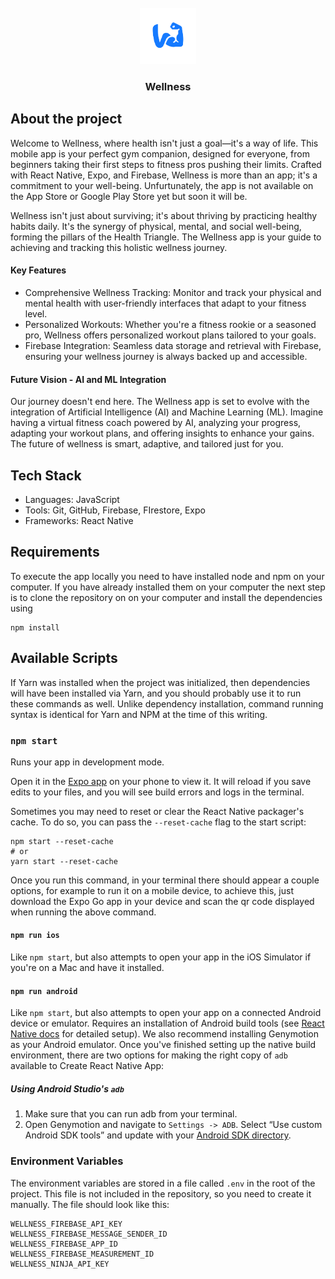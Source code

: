 <br />
<div align="center">
  <a href="https://github.com/YeyoM/lofi_code">
    <img src="assets/icon.png" alt="Logo" width="90" height="90">
  </a>

<h3 align="center">Wellness</h3>
</div>

## About the project

Welcome to Wellness, where health isn't just a goal—it's a way of life. This mobile app is your perfect gym companion, designed for everyone, from beginners taking their first steps to fitness pros pushing their limits. Crafted with React Native, Expo, and Firebase, Wellness is more than an app; it's a commitment to your well-being. Unfurtunately, the app is not available on the App Store or Google Play Store yet but soon it will be.

Wellness isn't just about surviving; it's about thriving by practicing healthy habits daily. It's the synergy of physical, mental, and social well-being, forming the pillars of the Health Triangle. The Wellness app is your guide to achieving and tracking this holistic wellness journey.

#### Key Features

- Comprehensive Wellness Tracking: Monitor and track your physical and mental health with user-friendly interfaces that adapt to your fitness level.
- Personalized Workouts: Whether you're a fitness rookie or a seasoned pro, Wellness offers personalized workout plans tailored to your goals.
- Firebase Integration: Seamless data storage and retrieval with Firebase, ensuring your wellness journey is always backed up and accessible.

#### Future Vision - AI and ML Integration

Our journey doesn't end here. The Wellness app is set to evolve with the integration of Artificial Intelligence (AI) and Machine Learning (ML). Imagine having a virtual fitness coach powered by AI, analyzing your progress, adapting your workout plans, and offering insights to enhance your gains. The future of wellness is smart, adaptive, and tailored just for you.

## Tech Stack

- Languages: JavaScript
- Tools: Git, GitHub, Firebase, FIrestore, Expo
- Frameworks: React Native

## Requirements

To execute the app locally you need to have installed node and npm on your computer. If you have already installed them on your computer the next step is to clone the repository on on your computer and install the dependencies using

```
npm install
```

## Available Scripts

If Yarn was installed when the project was initialized, then dependencies will have been installed via Yarn, and you should probably use it to run these commands as well. Unlike dependency installation, command running syntax is identical for Yarn and NPM at the time of this writing.

### `npm start`

Runs your app in development mode.

Open it in the [Expo app](https://expo.io) on your phone to view it. It will reload if you save edits to your files, and you will see build errors and logs in the terminal.

Sometimes you may need to reset or clear the React Native packager's cache. To do so, you can pass the `--reset-cache` flag to the start script:

```
npm start --reset-cache
# or
yarn start --reset-cache
```

Once you run this command, in your terminal there should appear a couple options, for example to run it on a mobile device, to achieve this, just download the Expo Go app in your device and scan the qr code displayed when running the above command.

#### `npm run ios`

Like `npm start`, but also attempts to open your app in the iOS Simulator if you're on a Mac and have it installed.

#### `npm run android`

Like `npm start`, but also attempts to open your app on a connected Android device or emulator. Requires an installation of Android build tools (see [React Native docs](https://facebook.github.io/react-native/docs/getting-started.html) for detailed setup). We also recommend installing Genymotion as your Android emulator. Once you've finished setting up the native build environment, there are two options for making the right copy of `adb` available to Create React Native App:

##### Using Android Studio's `adb`

1. Make sure that you can run adb from your terminal.
2. Open Genymotion and navigate to `Settings -> ADB`. Select “Use custom Android SDK tools” and update with your [Android SDK directory](https://stackoverflow.com/questions/25176594/android-sdk-location).

### Environment Variables

The environment variables are stored in a file called `.env` in the root of the project. This file is not included in the repository, so you need to create it manually. The file should look like this:

```
WELLNESS_FIREBASE_API_KEY
WELLNESS_FIREBASE_MESSAGE_SENDER_ID
WELLNESS_FIREBASE_APP_ID
WELLNESS_FIREBASE_MEASUREMENT_ID
WELLNESS_NINJA_API_KEY
```
